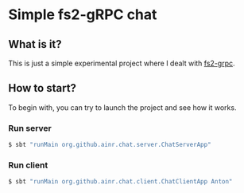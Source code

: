 # Simple fs2-gRPC chat

## What is it?

This is just a simple experimental project where I dealt with [fs2-grpc](https://github.com/typelevel/fs2-grpc).

## How to start?

To begin with, you can try to launch the project and see how it works.

### Run server

```bash
$ sbt "runMain org.github.ainr.chat.server.ChatServerApp"
```

### Run client

```bash
$ sbt "runMain org.github.ainr.chat.client.ChatClientApp Anton"
```
